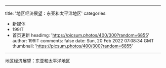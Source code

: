 
---
title: '地区经济展望：东亚和太平洋地区'
categories: 
 - 新媒体
 - 199IT
 - 首页更新
headimg: 'https://picsum.photos/400/300?random=6855'
author: 199IT
comments: false
date: Sun, 20 Feb 2022 07:08:34 GMT
thumbnail: 'https://picsum.photos/400/300?random=6855'
---

<div>   
地区经济展望：东亚和太平洋地区  
</div>
            